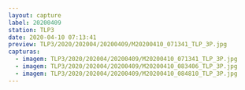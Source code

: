 ```yaml
---
layout: capture
label: 20200409
station: TLP3
date: 2020-04-10 07:13:41
preview: TLP3/2020/202004/20200409/M20200410_071341_TLP_3P.jpg
capturas:
  - imagem: TLP3/2020/202004/20200409/M20200410_071341_TLP_3P.jpg
  - imagem: TLP3/2020/202004/20200409/M20200410_083406_TLP_3P.jpg
  - imagem: TLP3/2020/202004/20200409/M20200410_084810_TLP_3P.jpg
---
```

